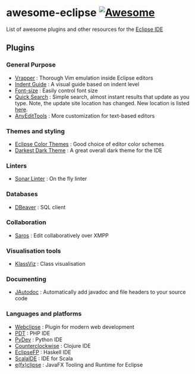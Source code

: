 # awesome-eclipse [![Awesome](https://cdn.rawgit.com/sindresorhus/awesome/d7305f38d29fed78fa85652e3a63e154dd8e8829/media/badge.svg)](https://github.com/sindresorhus/awesome)

List of awesome plugins and other resources for the [Eclipse IDE](https://eclipse.org/)

## Plugins

### General Purpose
* [Vrapper](https://github.com/vrapper/vrapper) : Thorough Vim emulation inside Eclipse editors
* [Indent Guide](http://sschaef.github.io/IndentGuide/) : A visual guide based on indent level
* [Font-size](https://code.google.com/p/eclipse-fonts/) : Easily control font size
* [Quick Search](https://spring.io/blog/2013/07/11/eclipse-quick-search) : Simple search, almost instant results that update as you type. Note, the update site location has changed. New location is listed [here](https://spring.io/tools/sts/all).
* [AnyEditTools](https://github.com/iloveeclipse/anyedittools) : More customization for text-based editors

### Themes and styling
* [Eclipse Color Themes](http://www.eclipsecolorthemes.org/) : Good choice of editor color schemes
* [Darkest Dark Theme](https://marketplace.eclipse.org/content/darkest-dark-theme) : A great overall dark theme for the IDE

### Linters
* [Sonar Linter](http://www.sonarlint.org/eclipse/) : On the fly linter

### Databases
* [DBeaver](http://dbeaver.jkiss.org/download/) : SQL client

### Collaboration
* [Saros](http://www.saros-project.org/) : Edit collaboratively over XMPP

### Visualisation tools
* [KlassViz](https://github.com/OpenKieler/klassviz) : Class visualisation

### Documenting
* [JAutodoc](http://jautodoc.sourceforge.net/) : Automatically add javadoc and file headers to your source code

### Languages and platforms
* [Webclipse](https://www.genuitec.com/products/webclipse/) : Plugin for modern web development
* [PDT](https://eclipse.org/pdt/) : PHP IDE
* [PyDev](http://www.pydev.org/) : Python IDE
* [Counterclockwise](http://doc.ccw-ide.org/documentation.html) : Clojure IDE
* [EclipseFP](http://eclipsefp.github.io/) : Haskell IDE
* [ScalaIDE](http://scala-ide.org/) : IDE for Scala
* [e(fx)clipse](https://www.eclipse.org/efxclipse) : JavaFX Tooling and Runtime for Eclipse
